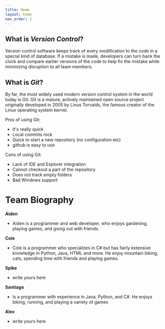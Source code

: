```yaml
---
title: Home
layout: home
nav_order: 1
---
```


## What is _Version Control_?
Version control software keeps track of every modification to the code in a special kind of database.
If a mistake is made, developers can turn back the clock and compare earlier versions of the code to help fix the mistake while minimizing disruption to all team members.


## What is _Git_?

By far, the most widely used modern version control system in the world today is Git. Git is a mature, actively maintained open source project originally developed in 2005 by Linus Torvalds, the famous creator of the Linux operating system kernel.

Pros of using Git:
 - It's really quick
 - Local commits rock
 - Quick to start a new repository (no configuration etc)
 - github is easy to use

Cons of using Git:
 - Lack of IDE and Explorer integration
 - Cannot checkout a part of the repository
 - Does not track empty folders
 - Bad Windows support


# Team Biography

**Aiden**
- Aiden is a programmer and web developer, who enjoys gardening, playing games, and going out with friends.

**Cole**
 - Cole is a programmer who specializes in C# but has fairly extensive knowledge in Python, Java, HTML and more. He enjoy mountain biking, cats, spending time with friends and playing games.

**Spike**
 - write yours here

**Santiago**
 - Is a programmer with experience in Java, Python, and C#. He enjoys biking, running, and playing a variety of games

**Alex**
 - write yours here
